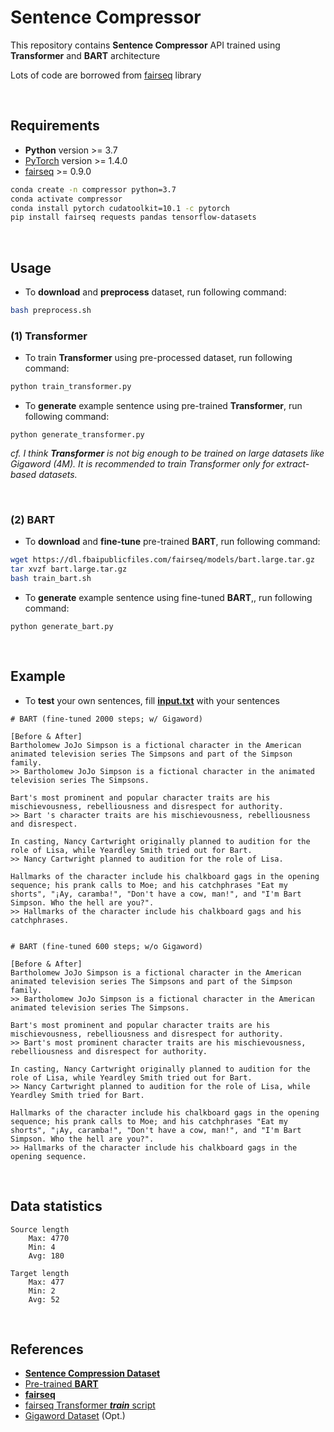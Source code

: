 # Sentence Compressor

This repository contains **Sentence Compressor** API trained using **Transformer** and **BART** architecture

Lots of code are borrowed from [fairseq](https://github.com/pytorch/fairseq) library

<br/>

## Requirements

- **Python** version >= 3.7
- [PyTorch](https://pytorch.org/get-started/locally/) version >= 1.4.0
- [fairseq](https://github.com/pytorch/fairseq) >= 0.9.0

```bash
conda create -n compressor python=3.7
conda activate compressor
conda install pytorch cudatoolkit=10.1 -c pytorch
pip install fairseq requests pandas tensorflow-datasets
```

<br/>

## Usage

- To **download** and **preprocess** dataset, run following command:

```bash
bash preprocess.sh
```

### (1) Transformer
- To train **Transformer** using pre-processed dataset, run following command:

```bash
python train_transformer.py
```

- To **generate** example sentence using pre-trained **Transformer**, run following command:

```
python generate_transformer.py
```

*cf. I think **Transformer** is not big enough to be trained on large datasets like Gigaword (4M). It is recommended to train Transformer only for extract-based datasets.*

<br/>

### (2) BART

- To **download** and **fine-tune** pre-trained **BART**, run following command:

```bash
wget https://dl.fbaipublicfiles.com/fairseq/models/bart.large.tar.gz
tar xvzf bart.large.tar.gz
bash train_bart.sh
```

- To **generate** example sentence using fine-tuned **BART**,, run following command:

```
python generate_bart.py
```

<br/>

## Example

- To **test** your own sentences, fill [**input.txt**](output/input.txt) with your sentences

```
# BART (fine-tuned 2000 steps; w/ Gigaword)

[Before & After]
Bartholomew JoJo Simpson is a fictional character in the American animated television series The Simpsons and part of the Simpson family.
>> Bartholomew JoJo Simpson is a fictional character in the animated television series The Simpsons.

Bart's most prominent and popular character traits are his mischievousness, rebelliousness and disrespect for authority.
>> Bart 's character traits are his mischievousness, rebelliousness and disrespect.

In casting, Nancy Cartwright originally planned to audition for the role of Lisa, while Yeardley Smith tried out for Bart.
>> Nancy Cartwright planned to audition for the role of Lisa.

Hallmarks of the character include his chalkboard gags in the opening sequence; his prank calls to Moe; and his catchphrases "Eat my shorts", "¡Ay, caramba!", "Don't have a cow, man!", and "I'm Bart Simpson. Who the hell are you?".
>> Hallmarks of the character include his chalkboard gags and his catchphrases.


# BART (fine-tuned 600 steps; w/o Gigaword)

[Before & After]
Bartholomew JoJo Simpson is a fictional character in the American animated television series The Simpsons and part of the Simpson family.
>> Bartholomew JoJo Simpson is a fictional character in the American animated television series The Simpsons.

Bart's most prominent and popular character traits are his mischievousness, rebelliousness and disrespect for authority.
>> Bart's most prominent character traits are his mischievousness, rebelliousness and disrespect for authority.

In casting, Nancy Cartwright originally planned to audition for the role of Lisa, while Yeardley Smith tried out for Bart.
>> Nancy Cartwright planned to audition for the role of Lisa, while Yeardley Smith tried for Bart.

Hallmarks of the character include his chalkboard gags in the opening sequence; his prank calls to Moe; and his catchphrases "Eat my shorts", "¡Ay, caramba!", "Don't have a cow, man!", and "I'm Bart Simpson. Who the hell are you?".
>> Hallmarks of the character include his chalkboard gags in the opening sequence.
```

<br/>

## Data statistics

```
Source length
    Max: 4770 
    Min: 4 
    Avg: 180

Target length
    Max: 477
    Min: 2
    Avg: 52
```

<br/>

## References
- [**Sentence Compression Dataset**](https://github.com/google-research-datasets/sentence-compression)
- [Pre-trained **BART**](https://github.com/pytorch/fairseq/tree/master/examples/bart)
- [**fairseq**](https://github.com/pytorch/fairseq)
- [fairseq Transformer __*train*__ script](https://github.com/kakaobrain/helo_word/blob/master/gec/track.py#L91)
- [Gigaword Dataset](https://www.tensorflow.org/datasets/catalog/gigaword) (Opt.)